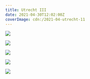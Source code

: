 ```yaml
---
title: Utrecht III
date: 2021-04-30T12:02:00Z
coverImage: cdn:/2021-04-utrecht-11
---
```


<style>
.g21utriii {
  grid-template-columns: repeat(3, 1fr);
  grid-template-areas:
    "a a a"
    "b c d"
    "e e e";
}

.g21utriii > *:nth-child(1) { grid-area: a; }
.g21utriii > *:nth-child(2) { grid-area: b; }
.g21utriii > *:nth-child(3) { grid-area: c; }
.g21utriii > *:nth-child(4) { grid-area: d; }
.g21utriii > *:nth-child(5) { grid-area: e; }
</style>

<div class="fw g21utriii fg">

![](cdn:/2021-04-utrecht-11)

![](cdn:/2021-04-utrecht-01)

![](cdn:/2021-04-utrecht-21)

![](cdn:/2021-04-utrecht-24)

![](cdn:/2021-04-utrecht-26)

</div>
